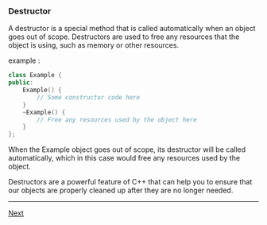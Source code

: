 ### Destructor


A destructor is a special method that is called automatically when an object goes out of scope. Destructors are used to free any resources that the object is using, such as memory or other resources.

example :

```c++
class Example {
public:
    Example() {
        // Some constructor code here
    }
    ~Example() {
        // Free any resources used by the object here
    }
};
```

When the Example object goes out of scope, its destructor will be called automatically, which in this case would free any resources used by the object.

Destructors are a powerful feature of C++ that can help you to ensure that our objects are properly cleaned up after they are no longer needed.


---

[Next](https://github.com/Lavin-tom/cpp_programming/tree/master/Constant_member_function)
